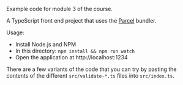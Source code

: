 Example code for module 3 of the course.

A TypeScript front end project that uses the [Parcel](https://parceljs.org/) bundler.

Usage:

- Install Node.js and NPM
- In this directory: `npm install && npm run watch`
- Open the application at http://localhost:1234 

There are a few variants of the code that you can try by pasting the contents of the different `src/validate-*.ts` files into `src/index.ts`.